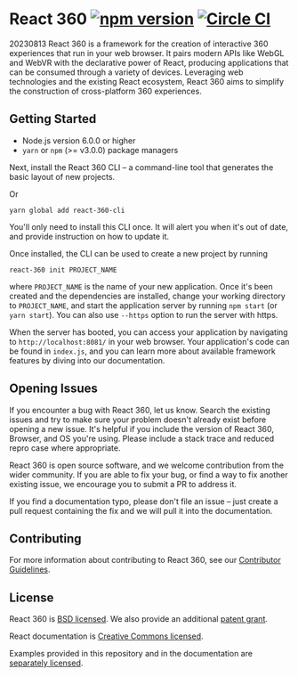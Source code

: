 # React 360 [![npm version](https://badge.fury.io/js/react-360.svg)](https://badge.fury.io/js/react-360) [![Circle CI](https://circleci.com/gh/facebook/react-360.svg?style=shield)](https://circleci.com/gh/facebook/react-360)
20230813
React 360 is a framework for the creation of interactive 360 experiences that run in your web browser. It pairs modern APIs like WebGL and WebVR with the declarative power of React, producing applications that can be consumed through a variety of devices. Leveraging web technologies and the existing React ecosystem, React 360 aims to simplify the construction of cross-platform 360 experiences.

## Getting Started


- Node.js version 6.0.0 or higher
- `yarn` or `npm` (>= v3.0.0) package managers

Next, install the React 360 CLI – a command-line tool that generates the basic layout of new projects.

Or

```
yarn global add react-360-cli
```

You'll only need to install this CLI once. It will alert you when it's out of date, and provide instruction on how to update it.

Once installed, the CLI can be used to create a new project by running

```
react-360 init PROJECT_NAME
```

where `PROJECT_NAME` is the name of your new application. Once it's been created and the dependencies are installed, change your working directory to `PROJECT_NAME`, and start the application server by running `npm start` (or `yarn start`). You can also use `--https` option to run the server with https.

When the server has booted, you can access your application by navigating to `http://localhost:8081/` in your web browser. Your application's code can be found in `index.js`, and you can learn more about available framework features by diving into our documentation.

## Opening Issues

If you encounter a bug with React 360, let us know. Search the existing issues and try to make sure your problem doesn't already exist before opening a new issue. It's helpful if you include the version of React 360, Browser, and OS you're using. Please include a stack trace and reduced repro case where appropriate.

React 360 is open source software, and we welcome contribution from the wider community. If you are able to fix your bug, or find a way to fix another existing issue, we encourage you to submit a PR to address it.

If you find a documentation typo, please don't file an issue – just create a pull request containing the fix and we will pull it into the documentation.

## Contributing

For more information about contributing to React 360, see our [Contributor Guidelines](https://github.com/facebook/react-360/blob/master/CONTRIBUTING.md).

## License

React 360 is [BSD licensed](./LICENSE). We also provide an additional [patent grant](./PATENTS).

React documentation is [Creative Commons licensed](./LICENSE-docs).

Examples provided in this repository and in the documentation are [separately licensed](./LICENSE-examples).

